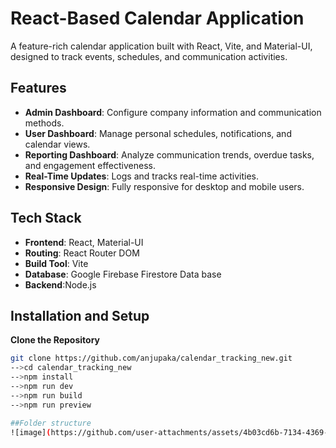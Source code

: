 # React-Based Calendar Application
A feature-rich calendar application built with React, Vite, and Material-UI, designed to track events, schedules, and communication activities.
## Features
- **Admin Dashboard**: Configure company information and communication methods.
- **User Dashboard**: Manage personal schedules, notifications, and calendar views.
- **Reporting Dashboard**: Analyze communication trends, overdue tasks, and engagement effectiveness.
- **Real-Time Updates**: Logs and tracks real-time activities.
- **Responsive Design**: Fully responsive for desktop and mobile users.
## Tech Stack
- **Frontend**: React, Material-UI
- **Routing**: React Router DOM
- **Build Tool**: Vite
- **Database**: Google Firebase Firestore Data base
- **Backend**:Node.js
## Installation and Setup
**Clone the Repository**
   ```bash
   git clone https://github.com/anjupaka/calendar_tracking_new.git
   -->cd calendar_tracking_new
   -->npm install
   -->npm run dev
   -->npm run build
   -->npm run preview

##Folder structure
![image](https://github.com/user-attachments/assets/4b03cd6b-7134-4369-855f-3b13a1d4608b)


